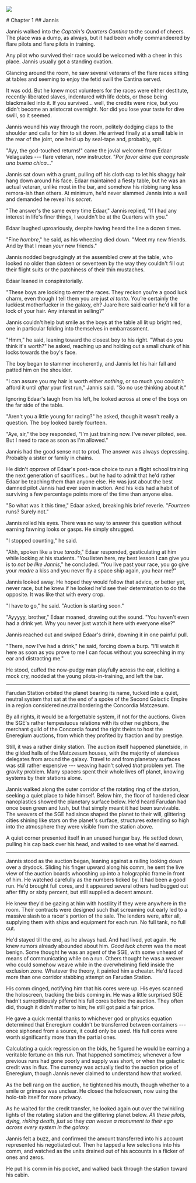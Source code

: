 <img src="{{baseurl}}/img/farudan.png">
<p></p>
# Chapter 1
## Jannis 

Jannis walked into the *Captain's Quarters Cantina* to the sound of cheers. The place was a dump, as always, but it had been wholly commandeered by flare pilots and flare pilots in training. 

Any pilot who survived their race would be welcomed with a cheer in this place. Jannis usually got a standing ovation. 

Glancing around the room, he saw several veterans of the flare races sitting at tables and seeming to enjoy the fetid swill the Cantina served. 

It was odd. But he knew most volunteers for the races were either destitute, recently-liberated slaves, indentured with life debts, or those being blackmailed into it. If you survived... well, the credits were nice, but you didn't become an aristocrat overnight. Nor did you lose your taste for dive swill, so it seemed. 

Jannis wound his way through the room, politely dodging claps to the shoulder and calls for him to sit down. He arrived finally at a small table in the rear of the joint, one held up by seal-tape and, probably, spit. 

"Ayy, the god-touched returns!" came the jovial welcome from Edaar Velaguates --- flare veteran, now instructor. "*Por favor dime que compraste una buena chica*..." 

Jannis sat down with a grunt, pulling off his cloth cap to let his shaggy hair hang down around his face. Edaar maintained a fiesty table, but he was an actual veteran, unlike most in the bar, and somehow his ribbing rang less remora-ish than others. At minimum, he'd never slammed Jannis into a wall and demanded he reveal his *secret*.

"The answer's the same every time Edaar," Jannis replied, "If I had any interest in life's finer things, I wouldn't be at the Quarters with you." 

Edaar laughed uproariously, despite having heard the line a dozen times. 

"Fine *hombre*," he said, as his wheezing died down. "Meet my new friends. And by that I mean *your* new friends." 

Jannis nodded begrudgingly at the assembled crew at the table, who looked no older than sixteen or seventeen by the way they couldn't fill out their flight suits or the patchiness of their thin mustaches. 

Edaar leaned in conspiratorially. 

"These boys are looking to enter the races. They reckon you’re a good luck charm, even though I tell them you are just *el tonto*. You’re certainly the luckiest motherfucker in the galaxy, eh? Juare here said earlier he'd kill for a lock of your hair. Any interest in selling?"

Jannis couldn't help but smile as the boys at the table all lit up bright red, one in particular folding into themselves in embarrassment.

"Hmm," he said, leaning toward the closest boy to his right. "What do *you* think it's worth?" he asked, reaching up and holding out a small chunk of his locks towards the boy's face. 

The boy began to stammer incoherently, and Jannis let his hair fall and patted him on the shoulder. 

"I can assure you my hair is worth either *nothing*, or so much you couldn't afford it until *after* your first run," Jannis said. "So no use thinking about it." 

Ignoring Edaar's laugh from his left, he looked across at one of the boys on the far side of the table. 

"Aren't you a little young for racing?" he asked, though it wasn't really a question. The boy looked barely fourteen. 

"Aye, sir," the boy responded, "I'm just training now. I've never piloted, see. But I need to race as soon as I'm allowed." 

Jannis had the good sense not to prod. The answer was always depressing. Probably a sister or family in chains. 

He didn't *approve* of Edaar's post-race choice to run a flight school training the next generation of sacrifices... but he had to admit that he'd rather Edaar be teaching them than anyone else. He was just about the best damned pilot Jannis had ever seen in action. And his kids had a habit of surviving a few percentage points more of the time than anyone else.

"So what was it this time," Edaar asked, breaking his brief reverie. "*Fourteen* runs? Surely not." 

Jannis rolled his eyes. There was no way to answer this question without earning fawning looks or gasps. He simply shrugged. 

"I stopped counting," he said. 

"Ahh, spoken like a true *tarado*," Edaar responded, gesticulating at him while looking at his students. "You listen here, my best lesson I can give you is to *not be like Jannis*," he concluded. "You live past your race, you go give your *madre* a kiss and you never fly a space ship again, you hear me?" 

Jannis looked away. He hoped they would follow that advice, or better yet, never race, but he knew if he looked he'd see their determination to do the opposite. It was like that with every crop.

"I have to go," he said. "Auction is starting soon." 

"Ayyyyy, brother," Edaar moaned, drawing out the sound. "You haven't even had a drink yet. Why you never just watch it here with everyone else?"

Jannis reached out and swiped Edaar's drink, downing it in one painful pull. 

"There, now I've had a drink," he said, forcing down a burp. "I'll watch it here as soon as you prove to me I can focus without you screeching in my ear and distracting me." 

He stood, cuffed the now-pudgy man playfully across the ear, eliciting a mock cry, nodded at the young pilots-in-training, and left the bar.

-----

Farudan Station orbited the planet bearing its name, tucked into a quiet, neutral system that sat at the end of a spoke of the Second Galactic Empire in a region considered neutral bordering the Concordia Matczesum.

By all rights, it would be a forgettable system, if not for the auctions. Given the SGE's rather tempestuous relations with its other neighbors, the merchant guild of the Concordia found the right theirs to host the Eneregium auctions, from which they profited by fraction and by prestige. 

Still, it was a rather dinky station. The auction itself happened planetside, in the gilded halls of the Matczesum houses, with the majority of atendees delegates from around the galaxy. Travel to and from planetary surfaces was still rather expensive --- weaving hadn't solved *that* problem yet. The gravity problem. Many spacers spent their whole lives off planet, knowing systems by their stations alone.

Jannis walked along the outer corridor of the rotating ring of the station, seeking a quiet place to hide himself. Below him, the floor of hardened clear nanoplastics showed the planetary surface below. He'd heard Farudan had once been green and lush, but that simply meant it had been survivable. The weavers of the SGE had since shaped the planet to their will, glittering cities shining like stars on the planet's surface, structures extending so high into the atmosphere they were visible from the station above. 

A quiet corner presented itself in an unused hangar bay. He settled down, pulling his cap back over his head, and waited to see what he'd earned.

-----

Jannis stood as the auction began, leaning against a railing looking down over a drydock. Sliding his finger upward along his comm, he sent the live view of the auction boards whooshing up into a holographic frame in front of him. He watched carefully as the numbers ticked by. It had been a good run. He'd brought full cores, and it appeared several others had bugged out after fifty or sixty percent, but still supplied a decent amount. 

He knew they'd be gazing at him with hostility if they were anywhere in the room. Their contracts were designed such that screaming out early led to a massive slash to a racer's portion of the sale. The lenders were, after all, supplying them with ships and equipment for each run. No full tank, no full cut. 

He'd stayed till the end, as he always had. And had lived, yet again. He knew rumors already abounded about him. *Good luck charm* was the most benign. Some thought he was an agent of the SGE, with some unheard of means of communicating while on a run. Others thought he was a weaver who could somehow weave while in the overwhelming field inside the exclusion zone. Whatever the theory, it painted him a cheater. He'd faced more than one corridor stabbing attempt on Farudan Station. 

His comm dinged, notifying him that his cores were up. His eyes scanned the holoscreen, tracking the bids coming in. He was a little surprised SGE hadn't surreptitiously pilfered his full cores before the auction. They often did, though it didn't matter to him; he still got paid a fair price. 

He gave a quick mental thanks to whichever god or physics equation determined that Eneregium couldn't be transferred between containers --- once siphoned from a source, it could only be *used*. His full cores were worth significantly more than the partial ones.

Calculating a quick regression on the bids, he figured he would be earning a veritable fortune on this run. That happened sometimes; whenever a few previous runs had gone poorly and supply was short, or when the galactic credit was in flux. The currency was actually tied to the auction price of Eneregium, though Jannis never claimed to understand how that worked. 

As the bell rang on the auction, he tightened his mouth, though whether to a smile or grimace was unclear. He closed the holoscreen, now using the holo-tab itself for more privacy. 

As he waited for the credit transfer, he looked again out over the twinkling lights of the rotating station and the glittering planet below. *All these pilots, dying, risking death, just so* they *can weave a monument to their ego across every system in the galaxy.*

Jannis felt a buzz, and confirmed the amount transferred into his account represented his negotiated cut. Then he tapped a few selections into his comm, and watched as the units drained out of his accounts in a flicker of ones and zeros. 

He put his comm in his pocket, and walked back through the station toward his cabin.
